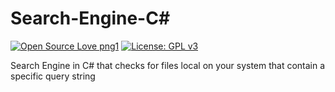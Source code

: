 # Search-Engine-C#
[![Open Source Love png1](https://badges.frapsoft.com/os/v1/open-source.png?v=103)](https://github.com/AdoraNwodo/search-engine-csharp/)
[![License: GPL v3](https://img.shields.io/badge/License-GPL%20v3-blue.svg)](https://github.com/AdoraNwodo/search-engine-csharp/blob/master/LICENSE)

Search Engine in C# that checks for files local on your system that contain a specific query string
